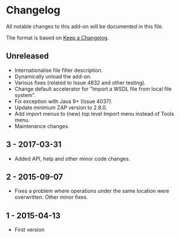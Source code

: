 # Changelog
All notable changes to this add-on will be documented in this file.

The format is based on [Keep a Changelog](https://keepachangelog.com/en/1.0.0/).

## Unreleased

- Internationalise file filter description.
- Dynamically unload the add-on.
- Various fixes (related to Issue 4832 and other testing).
- Change default accelerator for "Import a WSDL file from local file system".
- Fix exception with Java 9+ (Issue 4037).
- Update minimum ZAP version to 2.8.0.
- Add import menus to (new) top level Import menu instead of Tools menu.
- Maintenance changes.

## 3 - 2017-03-31

- Added API, help and other minor code changes.

## 2 - 2015-09-07

- Fixes a problem where operations under the same location were overwritten. Other minor fixes.

## 1 - 2015-04-13

- First version

